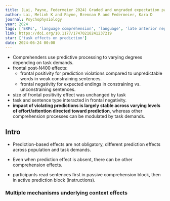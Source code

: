 ```yaml
---
title: (Lai, Payne, Federmeier 2024) Graded and ungraded expectation patterns - Prediction dynamics during active comprehension
author: Lai, Melinh K and Payne, Brennan R and Federmeier, Kara D
journal: Psychophysiology
year: 2024
tags: ['ERPs', 'language comprehension', 'language', 'late anterior negativity', 'late frontal positivity', 'N400', 'prediction']
link: https://doi.org/10.1177/17470218241237219
star: ['task effects on prediction']
date: 2024-06-24 00:00
---
```


- Comprehenders use predictive processing to varying degrees depending on task demands.
- frontal post-N400 effects:
    - frontal positivity for prediction violations compared to unpredictable words in weak constraining sentences. 
    - frontal negativity for expected endings in constraining vs. unconstraining sentences. 
- size of frontal positivity effect was unchanged by task
- task and sentence type interacted in frontal negativity.
- **impact of violating predictions is largely stable across varying levels of effort/attention directed toward prediction**, whereas other comprehension processes can be modulated by task demands. 

## Intro

- Prediction-based effects are not obligatory, different prediction effects across population and task demands. 
- Even when prediction effect is absent, there can be other comprehension effects. 

- participants read sentences first in passive comprehension block, then in active prediction block (instructions). 

### Multiple mechanisms underlying context effects


